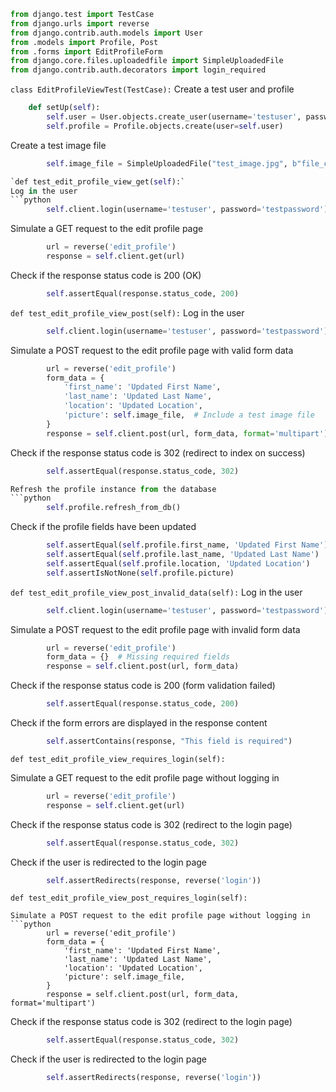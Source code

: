 ```python
from django.test import TestCase
from django.urls import reverse
from django.contrib.auth.models import User
from .models import Profile, Post
from .forms import EditProfileForm
from django.core.files.uploadedfile import SimpleUploadedFile
from django.contrib.auth.decorators import login_required
```


`class EditProfileViewTest(TestCase):`
Create a test user and profile
```python
    def setUp(self):
        self.user = User.objects.create_user(username='testuser', password='testpassword')
        self.profile = Profile.objects.create(user=self.user)
```
Create a test image file
```python
        self.image_file = SimpleUploadedFile("test_image.jpg", b"file_content", content_type="image/jpeg")

`def test_edit_profile_view_get(self):`
Log in the user
```python
        self.client.login(username='testuser', password='testpassword')
```
Simulate a GET request to the edit profile page
```python
        url = reverse('edit_profile')
        response = self.client.get(url)
```
Check if the response status code is 200 (OK)
```python
        self.assertEqual(response.status_code, 200)
```

`def test_edit_profile_view_post(self):`
Log in the user
```python
        self.client.login(username='testuser', password='testpassword')
```
Simulate a POST request to the edit profile page with valid form data
```python
        url = reverse('edit_profile')
        form_data = {
            'first_name': 'Updated First Name',
            'last_name': 'Updated Last Name',
            'location': 'Updated Location',
            'picture': self.image_file,  # Include a test image file
        }
        response = self.client.post(url, form_data, format='multipart')
```

Check if the response status code is 302 (redirect to index on success)
```python
        self.assertEqual(response.status_code, 302)

Refresh the profile instance from the database
```python
        self.profile.refresh_from_db()
```

Check if the profile fields have been updated
```python
        self.assertEqual(self.profile.first_name, 'Updated First Name')
        self.assertEqual(self.profile.last_name, 'Updated Last Name')
        self.assertEqual(self.profile.location, 'Updated Location')
        self.assertIsNotNone(self.profile.picture)
```

`def test_edit_profile_view_post_invalid_data(self):`
Log in the user
```python
        self.client.login(username='testuser', password='testpassword')
```
Simulate a POST request to the edit profile page with invalid form data
```python
        url = reverse('edit_profile')
        form_data = {}  # Missing required fields
        response = self.client.post(url, form_data)
```
Check if the response status code is 200 (form validation failed)
```python
        self.assertEqual(response.status_code, 200)
```
Check if the form errors are displayed in the response content
```python
        self.assertContains(response, "This field is required")
```

`def test_edit_profile_view_requires_login(self):`

Simulate a GET request to the edit profile page without logging in
```python
        url = reverse('edit_profile')
        response = self.client.get(url)
```
Check if the response status code is 302 (redirect to the login page)
```python
        self.assertEqual(response.status_code, 302)
```
Check if the user is redirected to the login page
```python
        self.assertRedirects(response, reverse('login'))
```

`def test_edit_profile_view_post_requires_login(self):`
```
Simulate a POST request to the edit profile page without logging in
```python
        url = reverse('edit_profile')
        form_data = {
            'first_name': 'Updated First Name',
            'last_name': 'Updated Last Name',
            'location': 'Updated Location',
            'picture': self.image_file,
        }
        response = self.client.post(url, form_data, format='multipart')
```
Check if the response status code is 302 (redirect to the login page)
```python
        self.assertEqual(response.status_code, 302)
```
Check if the user is redirected to the login page
```python
        self.assertRedirects(response, reverse('login'))
```
